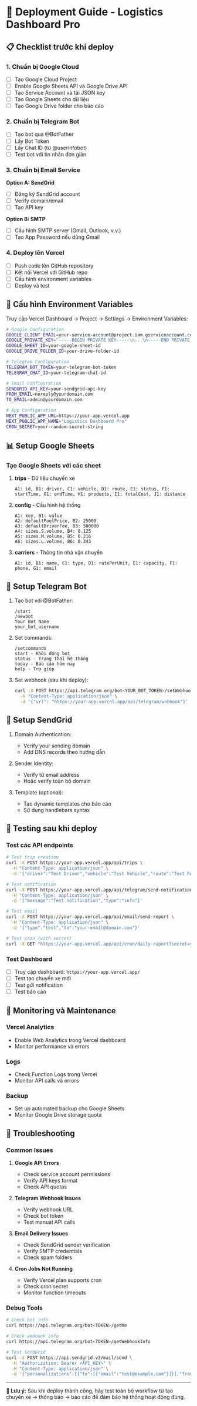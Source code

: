 # 🚀 Deployment Guide - Logistics Dashboard Pro

## 📋 Checklist trước khi deploy

### 1. Chuẩn bị Google Cloud

- [ ] Tạo Google Cloud Project
- [ ] Enable Google Sheets API và Google Drive API
- [ ] Tạo Service Account và tải JSON key
- [ ] Tạo Google Sheets cho dữ liệu
- [ ] Tạo Google Drive folder cho báo cáo

### 2. Chuẩn bị Telegram Bot

- [ ] Tạo bot qua @BotFather
- [ ] Lấy Bot Token
- [ ] Lấy Chat ID (từ @userinfobot)
- [ ] Test bot với tin nhắn đơn giản

### 3. Chuẩn bị Email Service

**Option A: SendGrid**

- [ ] Đăng ký SendGrid account
- [ ] Verify domain/email
- [ ] Tạo API key

**Option B: SMTP**

- [ ] Cấu hình SMTP server (Gmail, Outlook, v.v.)
- [ ] Tạo App Password nếu dùng Gmail

### 4. Deploy lên Vercel

- [ ] Push code lên GitHub repository
- [ ] Kết nối Vercel với GitHub repo
- [ ] Cấu hình environment variables
- [ ] Deploy và test

## 🔧 Cấu hình Environment Variables

Truy cập Vercel Dashboard → Project → Settings → Environment Variables:

```bash
# Google Configuration
GOOGLE_CLIENT_EMAIL=your-service-account@project.iam.gserviceaccount.com
GOOGLE_PRIVATE_KEY="-----BEGIN PRIVATE KEY-----\n...\n-----END PRIVATE KEY-----"
GOOGLE_SHEET_ID=your-google-sheet-id
GOOGLE_DRIVE_FOLDER_ID=your-drive-folder-id

# Telegram Configuration
TELEGRAM_BOT_TOKEN=your-telegram-bot-token
TELEGRAM_CHAT_ID=your-telegram-chat-id

# Email Configuration
SENDGRID_API_KEY=your-sendgrid-api-key
FROM_EMAIL=noreply@yourdomain.com
TO_EMAIL=admin@yourdomain.com

# App Configuration
NEXT_PUBLIC_APP_URL=https://your-app.vercel.app
NEXT_PUBLIC_APP_NAME="Logistics Dashboard Pro"
CRON_SECRET=your-random-secret-string
```

## 📊 Setup Google Sheets

### Tạo Google Sheets với các sheet

1. **trips** - Dữ liệu chuyến xe

   ```
   A1: id, B1: driver, C1: vehicle, D1: route, E1: status, F1: startTime, G1: endTime, H1: products, I1: totalCost, J1: distance
   ```

2. **config** - Cấu hình hệ thống

   ```
   A1: key, B1: value
   A2: defaultFuelPrice, B2: 25000
   A3: defaultDriverFee, B3: 500000
   A4: sizes.S.volume, B4: 0.125
   A5: sizes.M.volume, B5: 0.216
   A6: sizes.L.volume, B6: 0.343
   ```

3. **carriers** - Thông tin nhà vận chuyển

   ```
   A1: id, B1: name, C1: type, D1: ratePerUnit, E1: capacity, F1: phone, G1: email
   ```

## 🤖 Setup Telegram Bot

1. Tạo bot với @BotFather:

   ```
   /start
   /newbot
   Your Bot Name
   your_bot_username
   ```

2. Set commands:

   ```
   /setcommands
   start - Khởi động bot
   status - Trạng thái hệ thống
   today - Báo cáo hôm nay
   help - Trợ giúp
   ```

3. Set webhook (sau khi deploy):

   ```bash
   curl -X POST https://api.telegram.org/bot<YOUR_BOT_TOKEN>/setWebhook \
     -H "Content-Type: application/json" \
     -d '{"url": "https://your-app.vercel.app/api/telegram/webhook"}'
   ```

## 📧 Setup SendGrid

1. Domain Authentication:
   - Verify your sending domain
   - Add DNS records theo hướng dẫn

2. Sender Identity:
   - Verify từ email address
   - Hoặc verify toàn bộ domain

3. Template (optional):
   - Tạo dynamic templates cho báo cáo
   - Sử dụng handlebars syntax

## 🧪 Testing sau khi deploy

### Test các API endpoints

```bash
# Test trip creation
curl -X POST https://your-app.vercel.app/api/trips \
  -H "Content-Type: application/json" \
  -d '{"driver":"Test Driver","vehicle":"Test Vehicle","route":"Test Route"}'

# Test notification
curl -X POST https://your-app.vercel.app/api/telegram/send-notification \
  -H "Content-Type: application/json" \
  -d '{"message":"Test notification","type":"info"}'

# Test email
curl -X POST https://your-app.vercel.app/api/email/send-report \
  -H "Content-Type: application/json" \
  -d '{"type":"test","to":"your-email@domain.com"}'

# Test cron (with secret)
curl -X GET "https://your-app.vercel.app/api/cron/daily-report?secret=your-cron-secret"
```

### Test Dashboard

- [ ] Truy cập dashboard: `https://your-app.vercel.app/`
- [ ] Test tạo chuyến xe mới
- [ ] Test gửi notification
- [ ] Test báo cáo

## 🔄 Monitoring và Maintenance

### Vercel Analytics

- Enable Web Analytics trong Vercel dashboard
- Monitor performance và errors

### Logs

- Check Function Logs trong Vercel
- Monitor API calls và errors

### Backup

- Set up automated backup cho Google Sheets
- Monitor Google Drive storage quota

## 🚨 Troubleshooting

### Common Issues

1. **Google API Errors**
   - Check service account permissions
   - Verify API keys format
   - Check API quotas

2. **Telegram Webhook Issues**
   - Verify webhook URL
   - Check bot token
   - Test manual API calls

3. **Email Delivery Issues**
   - Check SendGrid sender verification
   - Verify SMTP credentials
   - Check spam folders

4. **Cron Jobs Not Running**
   - Verify Vercel plan supports cron
   - Check cron secret
   - Monitor function timeouts

### Debug Tools

```bash
# Check bot info
curl https://api.telegram.org/bot<TOKEN>/getMe

# Check webhook info
curl https://api.telegram.org/bot<TOKEN>/getWebhookInfo

# Test SendGrid
curl -X POST https://api.sendgrid.v3/mail/send \
  -H "Authorization: Bearer <API_KEY>" \
  -H "Content-Type: application/json" \
  -d '{"personalizations":[{"to":[{"email":"test@example.com"}]}],"from":{"email":"from@example.com"},"subject":"Test","content":[{"type":"text/plain","value":"Test"}]}'
```

---

**📝 Lưu ý:** Sau khi deploy thành công, hãy test toàn bộ workflow từ tạo chuyến xe → thông báo → báo cáo để đảm bảo hệ thống hoạt động đúng.
